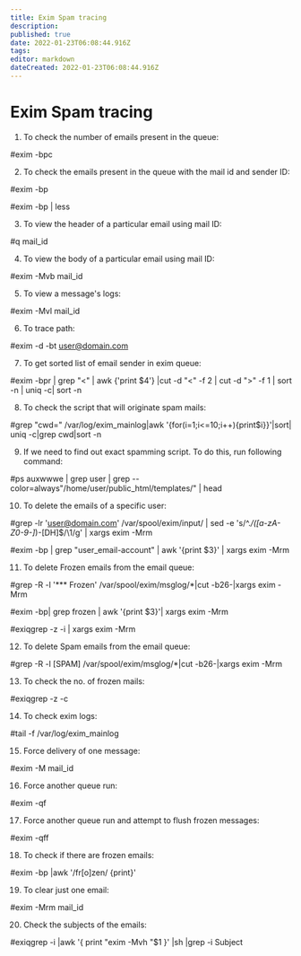 ```yaml
---
title: Exim Spam tracing
description: 
published: true
date: 2022-01-23T06:08:44.916Z
tags: 
editor: markdown
dateCreated: 2022-01-23T06:08:44.916Z
---
```


# Exim Spam tracing

1. To check the number of emails present in the queue:

#exim -bpc

2. To check the emails present in the queue with the mail id and sender
ID:

#exim -bp

#exim -bp | less

3. To view the header of a particular email using mail ID:

#q mail_id

4. To view the body of a particular email using mail ID:

#exim -Mvb mail_id

5. To view a message's logs:

#exim -Mvl mail_id

6. To trace path:

#exim -d -bt user@domain.com

7. To get sorted list of email sender in exim queue:

#exim -bpr | grep "<" | awk {'print $4'} |cut -d "<" -f 2 | cut -d ">"
-f 1 | sort -n | uniq -c| sort -n

8. To check the script that will originate spam mails:

#grep "cwd=" /var/log/exim_mainlog|awk '{for(i=1;i<=10;i++){print$i}}'|sort| uniq -c|grep cwd|sort -n

9. If we need to find out exact spamming script. To do this, run
following command:

#ps auxwwwe | grep user | grep --color=always"/home/user/public_html/templates/" | head

10. To delete the emails of a specific user:

#grep -lr 'user@domain.com' /var/spool/exim/input/ | sed -e
's/^.*\/\([a-zA-Z0-9-]*\)-[DH]$/\1/g' | xargs exim -Mrm

#exim -bp | grep "user_email-account" | awk '{print $3}' | xargs exim
-Mrm

11. To delete Frozen emails from the email queue:

#grep -R -l '*** Frozen' /var/spool/exim/msglog/*|cut -b26-|xargs exim
-Mrm

#exim -bp| grep frozen | awk '{print $3}'| xargs exim -Mrm

#exiqgrep -z -i | xargs exim -Mrm

12. To delete Spam emails from the email queue:

#grep -R -l [SPAM] /var/spool/exim/msglog/*|cut -b26-|xargs exim -Mrm

13. To check the no. of frozen mails:

#exiqgrep -z -c

14. To check exim logs:

#tail -f /var/log/exim_mainlog

15. Force delivery of one message:

#exim -M mail_id

16. Force another queue run:

#exim -qf

17. Force another queue run and attempt to flush frozen messages:

#exim -qff

18. To check if there are frozen emails:

#exim -bp |awk '/fr[o]zen/ {print}'

19. To clear just one email:

#exim -Mrm mail_id

20. Check the subjects of the emails:

#exiqgrep -i |awk '{ print "exim -Mvh "$1 }' |sh |grep -i Subject